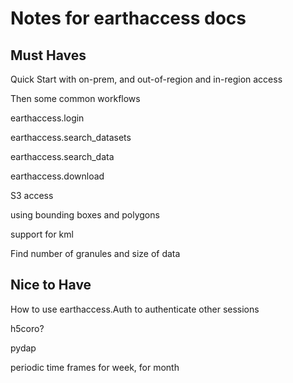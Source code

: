 # Notes for earthaccess docs

## Must Haves

Quick Start with on-prem, and out-of-region and in-region access

Then some common workflows

earthaccess.login

earthaccess.search_datasets

earthaccess.search_data

earthaccess.download

S3 access

using bounding boxes and polygons

support for kml

Find number of granules and size of data

## Nice to Have

How to use earthaccess.Auth to authenticate other sessions

h5coro?


pydap

periodic time frames for week, for month